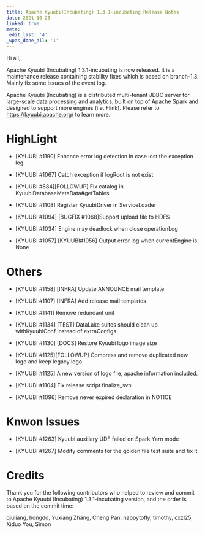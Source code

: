 ```yaml
---
title: Apache Kyuubi(Incubating) 1.3.1-incubating Release Notes
date: 2021-10-25
linked: true
meta:
_edit_last: '4'
_wpas_done_all: '1'
---
```

<!---
  Licensed under the Apache License, Version 2.0 (the "License");
  you may not use this file except in compliance with the License.
  You may obtain a copy of the License at

   http://www.apache.org/licenses/LICENSE-2.0

  Unless required by applicable law or agreed to in writing, software
  distributed under the License is distributed on an "AS IS" BASIS,
  WITHOUT WARRANTIES OR CONDITIONS OF ANY KIND, either express or implied.
  See the License for the specific language governing permissions and
  limitations under the License. See accompanying LICENSE file.
-->

Hi all,

Apache Kyuubi (Incubating) 1.3.1-incubating is now released. It is a maintenance release containing stability fixes which is based on branch-1.3. Mainly fix some issues of the event log.

Apache Kyuubi (Incubating) is a distributed multi-tenant JDBC server for large-scale data processing and analytics, built on top of Apache Spark and designed to support more engines (i.e. Flink). Please refer to https://kyuubi.apache.org/ to learn more.


# HighLight

- [KYUUBI #1190] Enhance error log detection in case lost the exception log

- [KYUUBI #1067] Catch exception if logRoot is not exist

- [KYUUBI #884][FOLLOWUP] Fix catalog in KyuubiDatabaseMetaData#getTables

- [KYUUBI #1108] Register KyuubiDriver in ServiceLoader

- [KYUUBI #1094] [BUGFIX #1068]Support upload file to HDFS

- [KYUUBI #1034] Engine may deadlock when close operationLog

- [KYUUBI #1057] [KYUUBI#1056] Output error log when currentEngine is None

# Others

- [KYUUBI #1158] [INFRA] Update ANNOUNCE mail template

- [KYUUBI #1107] [INFRA] Add release mail templates

- [KYUUBI #1141] Remove redundant unit

- [KYUUBI #1134] [TEST] DataLake suites should clean up withKyuubiConf instead of extraConfigs

- [KYUUBI #1130] [DOCS] Restore Kyuubi logo image size

- [KYUUBI #1125][FOLLOWUP] Compress and remove duplicated new logo and keep legacy logo

- [KYUUBI #1125] A new version of logo flie, apache information included.

- [KYUUBI #1104] Fix release script finalize_svn

- [KYUUBI #1096] Remove never expired declaration in NOTICE

# Knwon Issues
- [KYUUBI #1263] Kyuubi auxiliary UDF failed on Spark Yarn mode

- [KYUUBI #1267] Modify comments for the golden file test suite and fix it


# Credits
Thank you for the following contributors who helped to review and commit to Apache Kyuubi (Incubating) 1.3.1-incubating version, and the order is based on the commit time:

qiuliang, hongdd, Yuxiang Zhang, Cheng Pan, happytofly, timothy, cxzl25, Xiduo You, Simon
